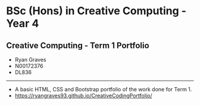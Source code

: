 # BSc (Hons) in Creative Computing - Year 4
## Creative Computing - Term 1 Portfolio
- Ryan Graves
- N00172376
- DL836
---
- A basic HTML, CSS and Bootstrap portfolio of the work done for Term 1.
- https://ryangraves93.github.io/CreativeCodingPortfolio/
